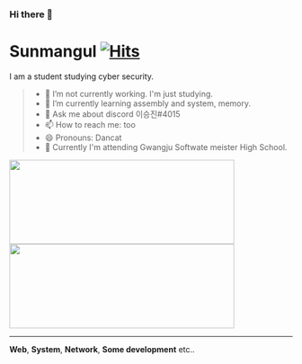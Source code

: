 ### Hi there 👋
# Sunmangul [![Hits](https://hits.seeyoufarm.com/api/count/incr/badge.svg?url=https%3A%2F%2Fgithub.com%2Fsunmangul&count_bg=%23FABAFF&title_bg=%23FABAFF&icon=python.svg&icon_color=%23000000&title=DanCat&edge_flat=true)](https://hits.seeyoufarm.com)


I am a student studying cyber security.
>- 🔭 I’m not currently working. I'm just studying. 
>- 🌱 I’m currently learning assembly and system, memory.<!-- - 👯 I’m looking to collaborate on --><!-- - 🤔 I’m looking for help with ... -->
>- 💬 Ask me about discord 이승진#4015
>- 📫 How to reach me: too
>- 😄 Pronouns: Dancat
>- 🏫 Currently I'm attending Gwangju Softwate meister High School.



 <img src="https://github-readme-stats.vercel.app/api?username=Sunmangul&show_icons=true" width="400px" height="150px"/>
 <img src="https://github-readme-stats.vercel.app/api/top-langs/?username=Sunmangul&layout=compact" width="400px" height="150px"/>
 
---

**Web**,
**System**,
**Network**,
**Some development**
etc..
